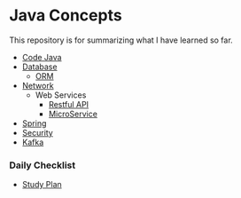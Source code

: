 # Java Concepts

This repository is for summarizing what I have learned so far.

- [Code Java](./CoreJava.md)
- [Database](./Database.md)
    - [ORM](./ORM.md)
- [Network](./Network.md)
    - Web Services
        - [Restful API](./REST_API.md)
        - [MicroService](./Microservice.md) 
- [Spring](./Spring.md)
- [Security](./Security.md)
- [Kafka](./Kafka.md)


### Daily Checklist
- [Study Plan](https://docs.google.com/document/d/1idws6Zd_e521YhM5hair5g4dxh1noe3x8dFb9yG77J4/edit#)